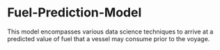# Fuel-Prediction-Model
This model encompasses various data science techniques to arrive at a predicted value of fuel that a vessel may consume prior to the voyage.
